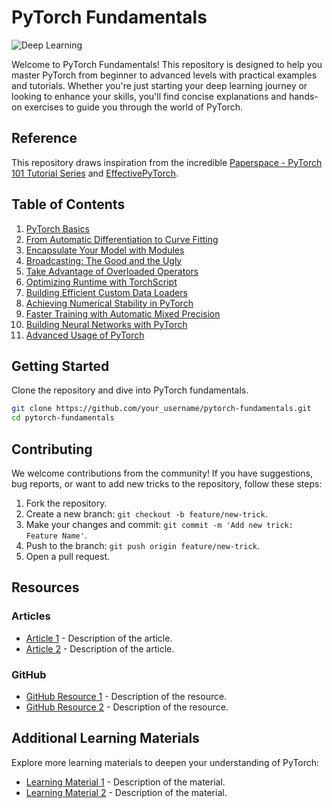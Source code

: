 # PyTorch Fundamentals

![Deep Learning](https://images.ctfassets.net/rc8q7tcpu9y3/4N9rb37CEIfSE6MQCh7tLx/393b411ead140cdf9d9255dee2aa5a97/Facebook-PyTorch-Conference-Experience-Design-Social.jpg?w=1200&h=630&fit=fill&fm=jpg&q=90)

Welcome to PyTorch Fundamentals! This repository is designed to help you master PyTorch from beginner to advanced levels with practical examples and tutorials. Whether you're just starting your deep learning journey or looking to enhance your skills, you'll find concise explanations and hands-on exercises to guide you through the world of PyTorch.

## Reference
This repository draws inspiration from the incredible [Paperspace - PyTorch 101 Tutorial Series](https://github.com/Paperspace/PyTorch-101-Tutorial-Series) and [EffectivePyTorch](https://github.com/vahidk/EffectivePyTorch?tab=readme-ov-file#modules).

## Table of Contents

1. [PyTorch Basics](./01_Building_Your_First_Neural_Network.ipynb)
2. [From Automatic Differentiation to Curve Fitting](./02_Pixels_To_Prediction_Using_ConvNet.ipynb)
3. [Encapsulate Your Model with Modules](./03_Encapsulate_your_model_with_Modules.ipynb)
4. [Broadcasting: The Good and the Ugly](./04_Broadcasting_the_good_and_the_ugly.ipynb)
5. [Take Advantage of Overloaded Operators](./05_Take_advantage_of_the_overloaded_operators.ipynb)
6. [Optimizing Runtime with TorchScript](./06_Optimizing_runtime_with_TorchScript.ipynb)
7. [Building Efficient Custom Data Loaders](./07_Building_efficient_custom_data_loaders.ipynb)
8. [Achieving Numerical Stability in PyTorch](./08_Numerical_stability_with_PyTorch.ipynb)
9. [Faster Training with Automatic Mixed Precision](./09_Faster_training_with_mixed_precision.ipynb)
10. [Building Neural Networks with PyTorch](./10_Building_Neural_Network_with_Pytorch.ipynb)
11. [Advanced Usage of PyTorch](./11_Pytorch_Advanced_Usage.ipynb)

## Getting Started

Clone the repository and dive into PyTorch fundamentals.

```bash
git clone https://github.com/your_username/pytorch-fundamentals.git
cd pytorch-fundamentals
```

## Contributing

We welcome contributions from the community! If you have suggestions, bug reports, or want to add new tricks to the repository, follow these steps:

1. Fork the repository.
2. Create a new branch: `git checkout -b feature/new-trick`.
3. Make your changes and commit: `git commit -m 'Add new trick: Feature Name'`.
4. Push to the branch: `git push origin feature/new-trick`.
5. Open a pull request.

## Resources

### Articles

- [Article 1](#) - Description of the article.
- [Article 2](#) - Description of the article.

### GitHub

- [GitHub Resource 1](#) - Description of the resource.
- [GitHub Resource 2](#) - Description of the resource.

## Additional Learning Materials

Explore more learning materials to deepen your understanding of PyTorch:

- [Learning Material 1](#) - Description of the material.
- [Learning Material 2](#) - Description of the material.
